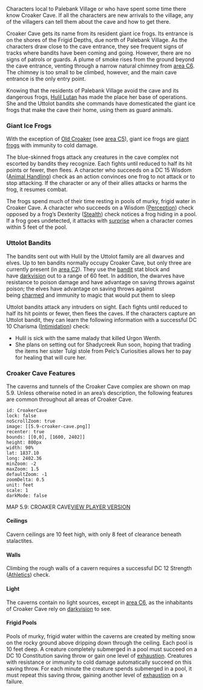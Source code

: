 Characters local to Palebank Village or who have spent some time there know Croaker Cave. If all the characters are new arrivals to the village, any of the villagers can tell them about the cave and how to get there.

Croaker Cave gets its name from its resident giant ice frogs. Its entrance is on the shores of the Frigid Depths, due north of Palebank Village. As the characters draw close to the cave entrance, they see frequent signs of tracks where bandits have been coming and going. However, there are no signs of patrols or guards. A plume of smoke rises from the ground beyond the cave entrance, venting through a narrow natural chimney from [area C6](https://www.dndbeyond.com/sources/wa/frozen-sick#C6HulilsCavern). The chimney is too small to be climbed, however, and the main cave entrance is the only entry point.

Knowing that the residents of Palebank Village avoid the cave and its dangerous frogs, [Hulil Lutan](https://www.dndbeyond.com/monsters/744316-hulil-lutan) has made the place her base of operations. She and the Uttolot bandits she commands have domesticated the giant ice frogs that make the cave their home, using them as guard animals.

### [](https://www.dndbeyond.com/sources/wa/frozen-sick#GiantIceFrogs)Giant Ice Frogs

With the exception of [Old Croaker](https://www.dndbeyond.com/monsters/744327-old-croaker) (see [area C5](https://www.dndbeyond.com/sources/wa/frozen-sick#C5OldCroakersPool)), giant ice frogs are [giant frogs](https://www.dndbeyond.com/monsters/16884-giant-frog) with immunity to cold damage.

The blue-skinned frogs attack any creatures in the cave complex not escorted by bandits they recognize. Each fights until reduced to half its hit points or fewer, then flees. A character who succeeds on a DC 15 Wisdom ([Animal Handling](https://www.dndbeyond.com/compendium/rules/basic-rules/using-ability-scores#AnimalHandling)) check as an action convinces one frog to not attack or to stop attacking. If the character or any of their allies attacks or harms the frog, it resumes combat.

The frogs spend much of their time resting in pools of murky, frigid water in Croaker Cave. A character who succeeds on a Wisdom ([Perception](https://www.dndbeyond.com/compendium/rules/basic-rules/using-ability-scores#Perception)) check opposed by a frog’s Dexterity ([Stealth](https://www.dndbeyond.com/compendium/rules/basic-rules/using-ability-scores#Stealth)) check notices a frog hiding in a pool. If a frog goes undetected, it attacks with [surprise](https://www.dndbeyond.com/sources/basic-rules/combat#Surprise) when a character comes within 5 feet of the pool.

### [](https://www.dndbeyond.com/sources/wa/frozen-sick#UttolotBandits)Uttolot Bandits

The bandits sent out with Hulil by the Uttolot family are all dwarves and elves. Up to ten bandits normally occupy Croaker Cave, but only three are currently present (in [area C2](https://www.dndbeyond.com/sources/wa/frozen-sick#C2TrainingPool)). They use the [bandit](https://www.dndbeyond.com/monsters/16798-bandit) stat block and have [darkvision](https://www.dndbeyond.com/compendium/rules/basic-rules/monsters#Darkvision) out to a range of 60 feet. In addition, the dwarves have resistance to poison damage and have advantage on saving throws against poison; the elves have advantage on saving throws against being [charmed](https://www.dndbeyond.com/compendium/rules/basic-rules/appendix-a-conditions#Charmed) and immunity to magic that would put them to sleep

Uttolot bandits attack any intruders on sight. Each fights until reduced to half its hit points or fewer, then flees the caves. If the characters capture an Uttolot bandit, they can learn the following information with a successful DC 10 Charisma ([Intimidation](https://www.dndbeyond.com/compendium/rules/basic-rules/using-ability-scores#Intimidation)) check:

- Hulil is sick with the same malady that killed Urgon Wenth.
- She plans on setting out for Shadycreek Run soon, hoping that trading the items her sister Tulgi stole from Pelc’s Curiosities allows her to pay for healing that will cure her.

### Croaker Cave Features

The caverns and tunnels of the Croaker Cave complex are shown on map 5.9. Unless otherwise noted in an area’s description, the following features are common throughout all areas of Croaker Cave.

```leaflet  
id: CroakerCave 
lock: false
noScrollZoom: true
image: [[5.9-croaker-cave.png]]
recenter: true
bounds: [[0,0], [1600, 2402]]  
height: 800px  
width: 90%
lat: 1837.10
long: 2402.36
minZoom: -2 
maxZoom: 1.5  
defaultZoom: -1  
zoomDelta: 0.5    
unit: feet  
scale: 1  
darkMode: false 
```

MAP 5.9: CROAKER CAVE[VIEW PLAYER VERSION](https://media.dndbeyond.com/compendium-images/egtw/yDOyqyOocErRgYJK/5.9-croaker-cave-player.png)

#### [](https://www.dndbeyond.com/sources/wa/frozen-sick#Ceilings)Ceilings

Cavern ceilings are 10 feet high, with only 8 feet of clearance beneath stalactites.

#### [](https://www.dndbeyond.com/sources/wa/frozen-sick#Walls)Walls

Climbing the rough walls of a cavern requires a successful DC 12 Strength ([Athletics](https://www.dndbeyond.com/compendium/rules/basic-rules/using-ability-scores#Athletics)) check.

#### [](https://www.dndbeyond.com/sources/wa/frozen-sick#Light)Light

The caverns contain no light sources, except in [area C6](https://www.dndbeyond.com/sources/wa/frozen-sick#C6HulilsCavern), as the inhabitants of Croaker Cave rely on [darkvision](https://www.dndbeyond.com/compendium/rules/basic-rules/monsters#Darkvision) to see.

#### [](https://www.dndbeyond.com/sources/wa/frozen-sick#FrigidPools)Frigid Pools

Pools of murky, frigid water within the caverns are created by melting snow on the rocky ground above dripping down through the ceiling. Each pool is 10 feet deep. A creature completely submerged in a pool must succeed on a DC 10 Constitution saving throw or gain one level of [exhaustion](https://www.dndbeyond.com/compendium/rules/basic-rules/appendix-a-conditions#Exhaustion). Creatures with resistance or immunity to cold damage automatically succeed on this saving throw. For each minute the creature spends submerged in a pool, it must repeat this saving throw, gaining another level of [exhaustion](https://www.dndbeyond.com/compendium/rules/basic-rules/appendix-a-conditions#Exhaustion) on a failure.


